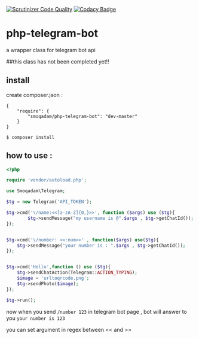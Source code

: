 [![Scrutinizer Code Quality](https://scrutinizer-ci.com/g/smoqadam/php-telegram-bot/badges/quality-score.png?b=master)](https://scrutinizer-ci.com/g/smoqadam/php-telegram-bot/?branch=master)
[![Codacy Badge](https://www.codacy.com/project/badge/7008dc0d211c4bba95e5b31537702050)](https://www.codacy.com/app/phpro-ir/php-telegram-bot)
# php-telegram-bot
a wrapper class for telegram bot api

##this class has not been completed yet!!

## install 
create composer.json :
```
{
    "require": {
        "smoqadam/php-telegram-bot": "dev-master"
    }
}
```

`$ composer install`


## how to use :

```php
<?php

require 'vendor/autoload.php';

use Smoqadam\Telegram;

$tg = new Telegram('API_TOKEN');

$tg->cmd('\/name:<<[a-zA-Z]{0,}>>', function ($args) use ($tg){
		$tg->sendMessage("my username is @".$args , $tg->getChatId());
});


$tg->cmd('\/number: <<:num>>' , function($args) use($tg){
	$tg->sendMessage("your number is : ".$args , $tg->getChatId()); 
});


$tg->cmd('Hello',function () use ($tg){
	$tg->sendChatAction(Telegram::ACTION_TYPING);
	$image = 'urltoqrcode.png';
	$tg->sendPhoto($image);
});

$tg->run();

```

now when you send `/number 123` in telegram bot page , bot will answer to you `your number is 123`

you can set argument in regex between << and >> 
